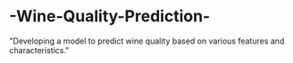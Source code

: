 # -Wine-Quality-Prediction-
"Developing a model to predict wine quality based on various features and characteristics."
